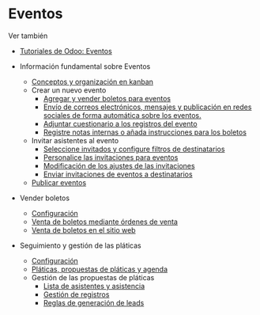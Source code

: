 # Eventos

Ver también

  * [Tutoriales de Odoo: Eventos](https://www.odoo.com/slides/surveys-63)

  * Información fundamental sobre Eventos
    * [Conceptos y organización en kanban](events/event_essentials.html#kanban-concepts-and-organization)
    * Crear un nuevo evento
      * [Agregar y vender boletos para eventos](events/event_essentials.html#add-and-sell-event-tickets)
      * [Envío de correos electrónicos, mensajes y publicación en redes sociales de forma automática sobre los eventos.](events/event_essentials.html#send-automated-emails-text-and-social-posts-to-event-attendees)
      * [Adjuntar cuestionario a los registros del evento](events/event_essentials.html#attach-a-questionnaire-to-event-registrations)
      * [Registre notas internas o añada instrucciones para los boletos](events/event_essentials.html#log-internal-notes-or-add-ticket-instructions)
    * Invitar asistentes al evento
      * [Seleccione invitados y configure filtros de destinatarios](events/event_essentials.html#select-invitees-and-configure-recipient-filters)
      * [Personalice las invitaciones para eventos](events/event_essentials.html#build-a-custom-event-invite)
      * [Modificación de los ajustes de las invitaciones](events/event_essentials.html#modify-event-invite-settings)
      * [Enviar invitaciones de eventos a destinatarios](events/event_essentials.html#send-event-invitations-to-recipients)
    * [Publicar eventos](events/event_essentials.html#publish-events)
  * Vender boletos
    * [Configuración](events/sell_tickets.html#configuration)
    * [Venta de boletos mediante órdenes de venta](events/sell_tickets.html#sell-tickets-through-sales-orders)
    * [Venta de boletos en el sitio web](events/sell_tickets.html#sell-tickets-through-the-website)
  * Seguimiento y gestión de las pláticas
    * [Configuración](events/track_manage_talks.html#configuration)
    * [Pláticas, propuestas de pláticas y agenda](events/track_manage_talks.html#talks-talk-proposals-and-agenda)
    * Gestión de las propuestas de pláticas
      * [Lista de asistentes y asistencia](events/track_manage_talks.html#attendees-list-and-attendance)
      * [Gestión de registros](events/track_manage_talks.html#manage-registrations)
      * [Reglas de generación de leads](events/track_manage_talks.html#lead-generation-rules)

